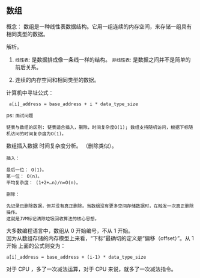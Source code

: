 ## 数组

概念： 数组是一种线性表数据结构。它用一组连续的内存空间，来存储一组具有相同类型的数据。

解析。

1. `线性表`: 是数据排成像一条线一样的结构。 `非线性表`: 是数据之间并不是简单的前后关系。

2. 连续的内存空间和相同类型的数据。

计算机中寻址公式：

```
 a[i]_address = base_address + i * data_type_size

```

ps: `面试问题`

```
链表与数组的区别: 链表适合插入，删除，时间复杂度O(1); 数组支持随机访问，根据下标随机访问的时间复杂度为O(1)。

```

数组插入数据 时间复杂度分析。 （删除类似）。

```
插入：

最后一位： O(1)。
第一位： O(n)。
平均复杂度： (1+2+…n)/n=O(n)。

删除：

先记录已删除数据，但并没有真正删除。当数组没有更多空间存储数据时，在触发一次真正删除操作。
这就是JVM标记清除垃圾回收算法的核心思想。

```

大多数编程语言中，数组从 0 开始编号，不从 1 开始。  
因为从数组存储的内存模型上来看，“下标”最确切的定义是“偏移（offset）”。从 1 开始 上面的公式则变为：

```
a[i]_address = base_address + (i-1) * data_type_size
```

对于 CPU ，多了一次减法运算，对于 CPU 来说，就多了一次减法指令。
